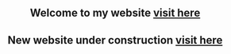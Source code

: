 <h2 align="center">Welcome to my website
<a href="https://mahmudulalam.github.io">visit here</a>
</h2>

<h2 align="center">New website under construction
<a href="https://mahmudulalam.github.io/website">visit here</a>
</h2>